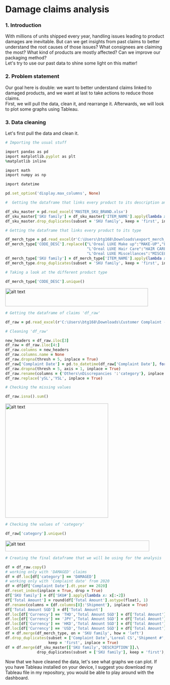 # Damage claims analysis

### 1. Introduction
With millions of units shipped every year, handling issues leading to product damages are inevitable. But can we get insights from past claims to better understand the root causes of those issues? What consignees are claiming the most? What kind of products are mostly affected? Can we improve our packaging method? <br/>
Let's try to use our past data to shine some light on this matter!

### 2. Problem statement
Our goal here is double: we want to better understand claims linked to damaged products, and we want at last to take actions to reduce those claims. <br/>
First, we will pull the data, clean it, and rearrange it. Afterwards, we will look to plot some graphs using Tableau.

### 3. Data cleaning
Let's first pull the data and clean it.
```ruby
# Importing the usual stuff

import pandas as pd
import matplotlib.pyplot as plt
%matplotlib inline

import math
import numpy as np

import datetime

pd.set_option('display.max_columns', None)
```
```ruby
#  Getting the dataframe that links every product to its description and brand

df_sku_master = pd.read_excel('MASTER_SKU_BRAND.xlsx')
df_sku_master['SKU family'] = df_sku_master['ITEM_NAME'].apply(lambda x: x[:-2])
df_sku_master.drop_duplicates(subset = 'SKU family', keep = 'first', inplace = True)
```
```ruby
# Getting the dataframe that links every product to its type

df_merch_type = pd.read_excel(r'C:\Users\btg168\Downloads\export_merch_type.xlsx')
df_merch_type['CODE_DESC'].replace({"L'Oreal LUXE Make up":"MAKE-UP","L'Oreal LUXE Skin Care":"SKIN CARE",\
                                    "L'Oreal LUXE Hair Care":"HAIR CARE","HAIR":"HAIR CARE",\
                                    "L'Oreal LUXE Miscellances":"MISCELLANEOUS"}, inplace = True)
df_merch_type['SKU family'] = df_merch_type['ITEM_NAME'].apply(lambda x: x[:-2])
df_merch_type.drop_duplicates(subset = 'SKU family', keep = 'first', inplace = True)
```
```ruby
# Taking a look at the different product type

df_merch_type['CODE_DESC'].unique()
```
<img src="https://github.com/BriceChivu/Products_damaged_claims/blob/main/df_merch_type.png" alt="alt text" width="451" height="56.5">

```ruby
# Getting the dataframe of claims 'df_raw'

df_raw = pd.read_excel(r'C:\Users\btg168\Downloads\Customer Complaint - 2020 UPDATED.xlsx')
```
```ruby
# Cleaning 'df_raw'

new_headers = df_raw.iloc[3]
df_raw = df_raw.iloc[4:]
df_raw.columns = new_headers
df_raw.columns.name = None
df_raw.dropna(thresh = 5, inplace = True)
df_raw['Complaint Date'] = pd.to_datetime(df_raw['Complaint Date'], format = '%Y/%m/%d')
df_raw.dropna(thresh = 5, axis = 1, inplace = True)
df_raw.rename(columns = {'Others\nDiscrepancies ':'category'}, inplace = True)
df_raw.replace('ySL','YSL', inplace = True)
```
```ruby
# Checking the missing values

df_raw.isna().sum()
```
<img src="https://github.com/BriceChivu/Products_damaged_claims/blob/main/df_raw.isna().sum().png" alt="alt text" width="325" height="360">

```ruby
# Checking the values of 'category'

df_raw['category'].unique()
```
<img src="https://github.com/BriceChivu/Products_damaged_claims/blob/main/df_raw['category'].unique().png" alt="alt text" width="455" height="34">

```ruby
# Creating the final dataframe that we will be using for the analysis

df = df_raw.copy()
# working only with 'DAMAGED' claims
df = df.loc[df['category'] == 'DAMAGED']
# working only with 'Complaint date' from 2020
df = df[df['Complaint Date'].dt.year == 2020]
df.reset_index(inplace = True, drop = True)
df['SKU family'] = df['SKU#'].apply(lambda x: x[:-2])
df['Total Amount'] = round(df['Total Amount'].astype(float), 1)
df.rename(columns = {df.columns[8]:'Shipment'}, inplace = True)
df['Total Amount SGD'] = df['Total Amount']
df.loc[df['Currency'] == 'THD','Total Amount SGD'] = df['Total Amount'].apply(lambda x: x*0.044)
df.loc[df['Currency'] == 'JPY','Total Amount SGD'] = df['Total Amount'].apply(lambda x: x*0.013)
df.loc[df['Currency'] == 'HKD','Total Amount SGD'] = df['Total Amount'].apply(lambda x: x*0.18)
df.loc[df['Currency'] == 'USD','Total Amount SGD'] = df['Total Amount'].apply(lambda x: x*1.37)
df = df.merge(df_merch_type, on = 'SKU family', how = 'left')
df.drop_duplicates(subset = ['Complaint Date','Loreal CS','Shipment #','DO #','SKU#','Claim Qty '],\
                   keep = 'first', inplace = True)
df = df.merge(df_sku_master[['SKU family','DESCRIPTION']].\
              drop_duplicates(subset = ['SKU family'], keep = 'first'), on = 'SKU family', how = 'left')
```
Now that we have cleaned the data, let's see what graphs we can plot. If you have Tableau installed on your device, I suggest you download my Tableau file in my repository, you would be able to play around with the dashboard.



